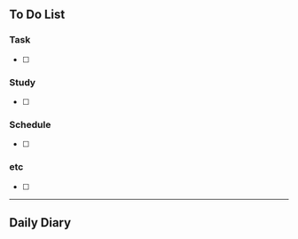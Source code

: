 ## To Do List
### Task
- [ ] 
### Study
- [ ] 
### Schedule
- [ ] 
### etc
- [ ] 

---
## Daily Diary

